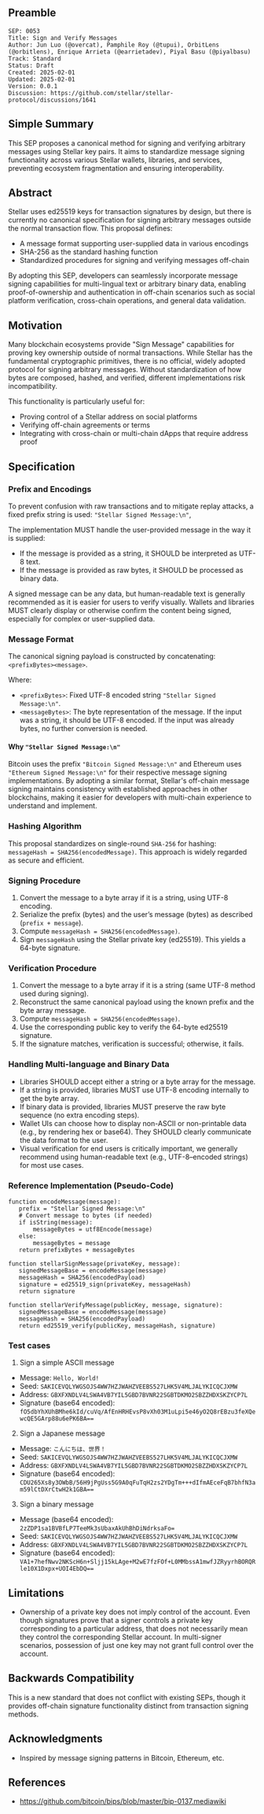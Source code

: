 ## Preamble

```
SEP: 0053
Title: Sign and Verify Messages
Author: Jun Luo (@overcat), Pamphile Roy (@tupui), OrbitLens (@orbitlens), Enrique Arrieta (@earrietadev), Piyal Basu (@piyalbasu)
Track: Standard
Status: Draft
Created: 2025-02-01
Updated: 2025-02-01
Version: 0.0.1
Discussion: https://github.com/stellar/stellar-protocol/discussions/1641
```

## Simple Summary

This SEP proposes a canonical method for signing and verifying arbitrary messages using Stellar key pairs. It aims to
standardize message signing functionality across various Stellar wallets, libraries, and services, preventing ecosystem
fragmentation and ensuring interoperability.

## Abstract

Stellar uses ed25519 keys for transaction signatures by design, but there is currently no canonical specification for
signing arbitrary messages outside the normal transaction flow. This proposal defines:

- A message format supporting user-supplied data in various encodings
- SHA-256 as the standard hashing function
- Standardized procedures for signing and verifying messages off-chain

By adopting this SEP, developers can seamlessly incorporate message signing capabilities for multi-lingual text or
arbitrary binary data, enabling proof-of-ownership and authentication in off-chain scenarios such as social platform
verification, cross-chain operations, and general data validation.

## Motivation

Many blockchain ecosystems provide "Sign Message" capabilities for proving key ownership outside of normal transactions.
While Stellar has the fundamental cryptographic primitives, there is no official, widely adopted protocol for signing
arbitrary messages. Without standardization of how bytes are composed, hashed, and verified, different implementations
risk incompatibility.

This functionality is particularly useful for:

- Proving control of a Stellar address on social platforms
- Verifying off-chain agreements or terms
- Integrating with cross-chain or multi-chain dApps that require address proof

## Specification

### Prefix and Encodings

To prevent confusion with raw transactions and to mitigate replay attacks, a fixed prefix string is used:
`"Stellar Signed Message:\n"`,

The implementation MUST handle the user-provided message in the way it is supplied:

- If the message is provided as a string, it SHOULD be interpreted as UTF-8 text.
- If the message is provided as raw bytes, it SHOULD be processed as binary data.

A signed message can be any data, but human-readable text is generally recommended as it is easier for users to verify
visually. Wallets and libraries MUST clearly display or otherwise confirm the content being signed, especially for
complex or user-supplied data.

### Message Format

The canonical signing payload is constructed by concatenating: `<prefixBytes><message>`.

Where:

- `<prefixBytes>`: Fixed UTF-8 encoded string `"Stellar Signed Message:\n"`.
- `<messageBytes>`: The byte representation of the message. If the input was a string, it should be UTF-8 encoded. If
  the input was already bytes, no further conversion is needed.

#### Why `"Stellar Signed Message:\n"`

Bitcoin uses the prefix `"Bitcoin Signed Message:\n"` and Ethereum uses `"Ethereum Signed Message:\n"` for their
respective message signing implementations. By adopting a similar format, Stellar's off-chain message signing maintains
consistency with established approaches in other blockchains, making it easier for developers with multi-chain
experience to understand and implement.

### Hashing Algorithm

This proposal standardizes on single-round `SHA-256` for hashing: `messageHash = SHA256(encodedMessage)`. This approach
is widely regarded as secure and efficient.

### Signing Procedure

1. Convert the message to a byte array if it is a string, using UTF-8 encoding.
2. Serialize the prefix (bytes) and the user’s message (bytes) as described (`prefix + message`).
3. Compute `messageHash = SHA256(encodedMessage)`.
4. Sign `messageHash` using the Stellar private key (ed25519). This yields a 64-byte signature.

### Verification Procedure

1. Convert the message to a byte array if it is a string (same UTF-8 method used during signing).
2. Reconstruct the same canonical payload using the known prefix and the byte array message.
3. Compute `messageHash = SHA256(encodedMessage)`.
4. Use the corresponding public key to verify the 64-byte ed25519 signature.
5. If the signature matches, verification is successful; otherwise, it fails.

### Handling Multi-language and Binary Data

- Libraries SHOULD accept either a string or a byte array for the message.
- If a string is provided, libraries MUST use UTF-8 encoding internally to get the byte array.
- If binary data is provided, libraries MUST preserve the raw byte sequence (no extra encoding steps).
- Wallet UIs can choose how to display non-ASCII or non-printable data (e.g., by rendering hex or base64). They SHOULD
  clearly communicate the data format to the user.
- Visual verification for end users is critically important, we generally recommend using human-readable text (e.g.,
  UTF-8–encoded strings) for most use cases.

### Reference Implementation (Pseudo-Code)

```pseudo
function encodeMessage(message):
   prefix = "Stellar Signed Message:\n"
   # Convert message to bytes (if needed)
   if isString(message):
       messageBytes = utf8Encode(message)
   else:
       messageBytes = message
   return prefixBytes + messageBytes

function stellarSignMessage(privateKey, message):
   signedMessageBase = encodeMessage(message)
   messageHash = SHA256(encodedPayload)
   signature = ed25519_sign(privateKey, messageHash)
   return signature

function stellarVerifyMessage(publicKey, message, signature):
   signedMessageBase = encodeMessage(message)
   messageHash = SHA256(encodedPayload)
   return ed25519_verify(publicKey, messageHash, signature)
```

### Test cases

1. Sign a simple ASCII message

- Message: `Hello, World!`
- Seed: `SAKICEVQLYWGSOJS4WW7HZJWAHZVEEBS527LHK5V4MLJALYKICQCJXMW`
- Address: `GBXFXNDLV4LSWA4VB7YIL5GBD7BVNR22SGBTDKMO2SBZZHDXSKZYCP7L`
- Signature (base64 encoded): `fO5dbYhXUhBMhe6kId/cuVq/AfEnHRHEvsP8vXh03M1uLpi5e46yO2Q8rEBzu3feXQewcQE5GArp88u6ePK6BA==`

2. Sign a Japanese message

- Message: `こんにちは、世界！`
- Seed: `SAKICEVQLYWGSOJS4WW7HZJWAHZVEEBS527LHK5V4MLJALYKICQCJXMW`
- Address: `GBXFXNDLV4LSWA4VB7YIL5GBD7BVNR22SGBTDKMO2SBZZHDXSKZYCP7L`
- Signature (base64 encoded): `CDU265Xs8y3OWbB/56H9jPgUss5G9A0qFuTqH2zs2YDgTm+++dIfmAEceFqB7bhfN3am59lCtDXrCtwH2k1GBA==`

3. Sign a binary message

- Message (base64 encoded): `2zZDP1sa1BVBfLP7TeeMk3sUbaxAkUhBhDiNdrksaFo=`
- Seed: `SAKICEVQLYWGSOJS4WW7HZJWAHZVEEBS527LHK5V4MLJALYKICQCJXMW`
- Address: `GBXFXNDLV4LSWA4VB7YIL5GBD7BVNR22SGBTDKMO2SBZZHDXSKZYCP7L`
- Signature (base64 encoded): `VA1+7hefNwv2NKScH6n+Sljj15kLAge+M2wE7fzFOf+L0MMbssA1mwfJZRyyrhBORQRle10X1Dxpx+UOI4EbDQ==`

## Limitations

- Ownership of a private key does not imply control of the account. Even though signatures prove that a signer controls
  a private key corresponding to a particular address, that does not necessarily mean they control the corresponding
  Stellar account. In multi-signer scenarios, possession of just one key may not grant full control over the account.

## Backwards Compatibility

This is a new standard that does not conflict with existing SEPs, though it provides off-chain signature functionality
distinct from transaction signing methods.

## Acknowledgments

- Inspired by message signing patterns in Bitcoin, Ethereum, etc.

## References

- https://github.com/bitcoin/bips/blob/master/bip-0137.mediawiki
